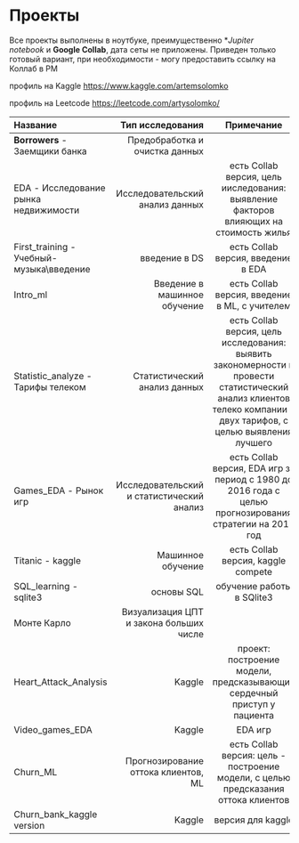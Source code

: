 # Проекты


Все проекты выполнены в ноутбуке, преимущественно **Jupiter notebook* и **Google Collab**, дата сеты не приложены. 
Приведен только готовый вариант, при необходимости - могу предоставить ссылку на Коллаб в PM

профиль на Kaggle
https://www.kaggle.com/artemsolomko

профиль на Leetcode
https://leetcode.com/artysolomko/



| **Название** | **Тип исследования** | **Примечание** |
| :-------------------- | ---------------------: |:---------------------------:|
| **Borrowers** - Заемщики банка| Предобработка и очистка данных | | есть Collab версия, цель исследования: формирование портрета идеального заемщика|
| EDA - Исследование рынка недвижимости | Исследовательский анализ данных | есть Collab версия, цель ииследования: выявление факторов влияющих на стоимость жилья|
| First_training - Учебный-музыка\введение| введение в DS | есть Collab версия, введение в EDA|
| Intro_ml | Введение в машинное обучение| есть Collab версия, введение в ML, с учителем|
| Statistic_analyze - Тарифы телеком | Статистический анализ данных| есть Collab версия, цель исследования: выявить закономерности и провести статистический анализ клиентов телеко компании и двух тарифов, с целью выявления лучшего|
| Games_EDA - Рынок игр | Исследовательский и статистический анализ| есть Collab версия, EDA игр за период с 1980 до 2016 года с целью прогнозирования стратегии на 2017 год|
| Titanic - kaggle | Машинное обучение| есть Collab версия, kaggle compete|
| SQL_learning - sqlite3 | основы SQL| обучение работы в SQlite3|
| Монте Карло| Визуализация ЦПТ и закона больших числе| |
| Heart_Attack_Analysis| Kaggle| проект: построение модели, предсказывающий сердечный приступ у пациента|
| Video_games_EDA| Kaggle| EDA игр|
| Churn_ML|Прогнозирование оттока клиентов, ML| есть Collab версия: цель - построение модели, с целью предсказания оттока клиентов|
| Churn_bank_kaggle version|Kaggle|версия для kaggle||





